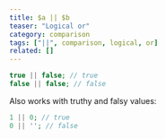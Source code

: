 ```yaml
---
title: $a || $b
teaser: "Logical or"
category: comparison
tags: ["||", comparison, logical, or]
related: []
---
```


```php
true || false; // true
false || false; // false
```

Also works with truthy and falsy values:

```php
1 || 0; // true
0 || ''; // false
```
